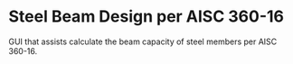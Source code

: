 # Steel Beam Design per AISC 360-16
GUI that assists calculate the beam capacity of steel members per AISC 360-16.
